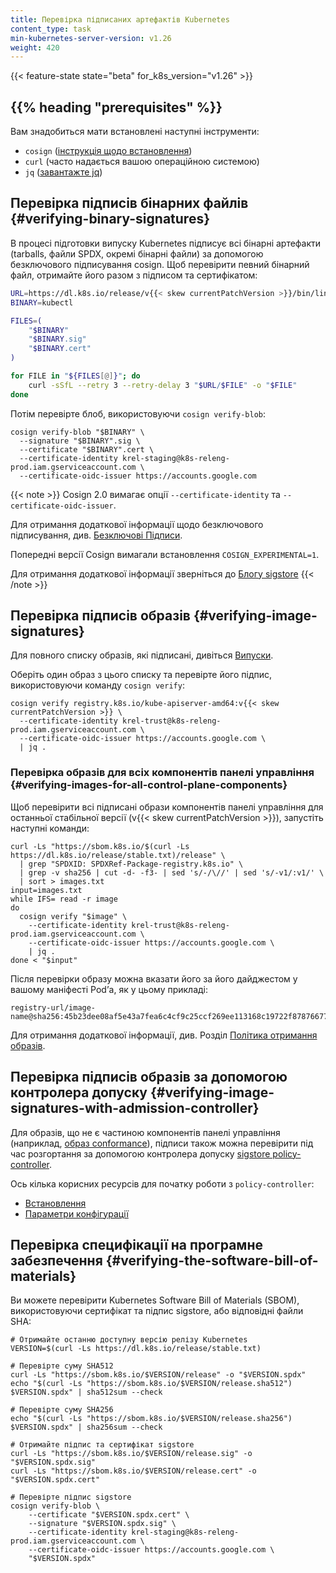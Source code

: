 ```yaml
---
title: Перевірка підписаних артефактів Kubernetes
content_type: task
min-kubernetes-server-version: v1.26
weight: 420
---
```


<!-- overview -->

{{< feature-state state="beta" for_k8s_version="v1.26" >}}

## {{% heading "prerequisites" %}}

Вам знадобиться мати встановлені наступні інструменти:

- `cosign` ([інструкція щодо встановлення](https://docs.sigstore.dev/cosign/installation/))
- `curl` (часто надається вашою операційною системою)
- `jq` ([завантажте jq](https://jqlang.github.io/jq/download/))

## Перевірка підписів бінарних файлів {#verifying-binary-signatures}

В процесі підготовки випуску Kubernetes підписує всі бінарні артефакти (tarballs, файли SPDX, окремі бінарні файли) за допомогою безключового підписування cosign. Щоб перевірити певний бінарний файл, отримайте його разом з підписом та сертифікатом:

```bash
URL=https://dl.k8s.io/release/v{{< skew currentPatchVersion >}}/bin/linux/amd64
BINARY=kubectl

FILES=(
    "$BINARY"
    "$BINARY.sig"
    "$BINARY.cert"
)

for FILE in "${FILES[@]}"; do
    curl -sSfL --retry 3 --retry-delay 3 "$URL/$FILE" -o "$FILE"
done
```

Потім перевірте блоб, використовуючи `cosign verify-blob`:

```shell
cosign verify-blob "$BINARY" \
  --signature "$BINARY".sig \
  --certificate "$BINARY".cert \
  --certificate-identity krel-staging@k8s-releng-prod.iam.gserviceaccount.com \
  --certificate-oidc-issuer https://accounts.google.com
```

{{< note >}}
Cosign 2.0 вимагає опції `--certificate-identity` та `--certificate-oidc-issuer`.

Для отримання додаткової інформації щодо безключового підписування, див. [Безключові Підписи](https://docs.sigstore.dev/signing/overview/).

Попередні версії Cosign вимагали встановлення `COSIGN_EXPERIMENTAL=1`.

Для отримання додаткової інформації зверніться до [Блогу sigstore](https://blog.sigstore.dev/cosign-2-0-released/)
{{< /note >}}

## Перевірка підписів образів {#verifying-image-signatures}

Для повного списку образів, які підписані, дивіться [Випуски](/releases/download/).

Оберіть один образ з цього списку та перевірте його підпис, використовуючи команду `cosign verify`:

```shell
cosign verify registry.k8s.io/kube-apiserver-amd64:v{{< skew currentPatchVersion >}} \
  --certificate-identity krel-trust@k8s-releng-prod.iam.gserviceaccount.com \
  --certificate-oidc-issuer https://accounts.google.com \
  | jq .
```

### Перевірка образів для всіх компонентів панелі управління {#verifying-images-for-all-control-plane-components}

Щоб перевірити всі підписані образи компонентів панелі управління для останньої стабільної версії (v{{< skew currentPatchVersion >}}), запустіть наступні команди:

```shell
curl -Ls "https://sbom.k8s.io/$(curl -Ls https://dl.k8s.io/release/stable.txt)/release" \
  | grep "SPDXID: SPDXRef-Package-registry.k8s.io" \
  | grep -v sha256 | cut -d- -f3- | sed 's/-/\//' | sed 's/-v1/:v1/' \
  | sort > images.txt
input=images.txt
while IFS= read -r image
do
  cosign verify "$image" \
    --certificate-identity krel-trust@k8s-releng-prod.iam.gserviceaccount.com \
    --certificate-oidc-issuer https://accounts.google.com \
    | jq .
done < "$input"
```

Після перевірки образу можна вказати його за його дайджестом у вашому маніфесті Podʼа, як у цьому прикладі:

```console
registry-url/image-name@sha256:45b23dee08af5e43a7fea6c4cf9c25ccf269ee113168c19722f87876677c5cb2
```

Для отримання додаткової інформації, див. Розділ [Політика отримання образів](/uk/docs/concepts/containers/images/#image-pull-policy).

## Перевірка підписів образів за допомогою контролера допуску {#verifying-image-signatures-with-admission-controller}

Для образів, що не є частиною компонентів панелі управління (наприклад, [образ conformance](https://github.com/kubernetes/kubernetes/blob/master/test/conformance/image/README.md)), підписи також можна перевірити під час розгортання за допомогою контролера допуску [sigstore policy-controller](https://docs.sigstore.dev/policy-controller/overview).

Ось кілька корисних ресурсів для початку роботи з `policy-controller`:

- [Встановлення](https://github.com/sigstore/helm-charts/tree/main/charts/policy-controller)
- [Параметри конфігурації](https://github.com/sigstore/policy-controller/tree/main/config)

## Перевірка специфікації на програмне забезпечення {#verifying-the-software-bill-of-materials}

Ви можете перевірити Kubernetes Software Bill of Materials (SBOM), використовуючи сертифікат та підпис sigstore, або відповідні файли SHA:

```shell
# Отримайте останню доступну версію релізу Kubernetes
VERSION=$(curl -Ls https://dl.k8s.io/release/stable.txt)

# Перевірте суму SHA512
curl -Ls "https://sbom.k8s.io/$VERSION/release" -o "$VERSION.spdx"
echo "$(curl -Ls "https://sbom.k8s.io/$VERSION/release.sha512") $VERSION.spdx" | sha512sum --check

# Перевірте суму SHA256
echo "$(curl -Ls "https://sbom.k8s.io/$VERSION/release.sha256") $VERSION.spdx" | sha256sum --check

# Отримайте підпис та сертифікат sigstore
curl -Ls "https://sbom.k8s.io/$VERSION/release.sig" -o "$VERSION.spdx.sig"
curl -Ls "https://sbom.k8s.io/$VERSION/release.cert" -o "$VERSION.spdx.cert"

# Перевірте підпис sigstore
cosign verify-blob \
    --certificate "$VERSION.spdx.cert" \
    --signature "$VERSION.spdx.sig" \
    --certificate-identity krel-staging@k8s-releng-prod.iam.gserviceaccount.com \
    --certificate-oidc-issuer https://accounts.google.com \
    "$VERSION.spdx"
```

